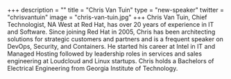 +++
description = ""
title = "Chris Van Tuin"
type = "new-speaker"
twitter = "chrisvantuin"
image = "chris-van-tuin.jpg"
+++
Chris Van Tuin, Chief Technologist, NA West at Red Hat, has over 20 years of experience in IT and Software.   Since joining Red Hat in 2005, Chris has been architecting solutions for strategic customers and partners and is a frequent speaker on DevOps, Security, and Containers.  He started his career at Intel in IT and Managed Hosting followed by leadership roles in services and sales engineering at Loudcloud and Linux startups. Chris holds a Bachelors of Electrical Engineering from Georgia Institute of Technology.